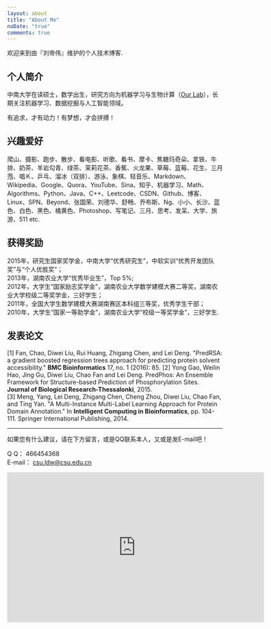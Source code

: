 ```yaml
---
layout: about
title: "About Me"
noDate: "true"
comments: true
---
```


欢迎来到由『刘帝伟』维护的个人技术博客.

## 个人简介

中南大学在读硕士，数学出生，研究方向为机器学习与生物计算（[Our Lab](http://dlab.csu.edu.cn/index.html)），长期关注机器学习、数据挖掘与人工智能领域。

<!-- - [简历 - 中文](http://csuldw.github.io/resume/resume_zh.pdf)-->

有追求，才有动力！有梦想，才会拼搏！


## 兴趣爱好


爬山、摄影、跑步、散步、看电影、听歌、看书、摩卡、焦糖玛奇朵、拿铁、牛排、奶茶、羊岩勾青、绿茶、茉莉花茶、香蕉、火龙果、草莓、蓝莓、花生、三月萢、唱Ｋ、乒乓、溜冰（双排）、游泳、象棋、轻音乐、Markdown、Wikipedia、Google、Quora、YouTube、Sina、知乎、机器学习、Math、Algorithms、Python、Java、C++、Leetcode、CSDN、Github、博客、Linux、SPN、Beyond、张国荣、刘德华、舒畅、乔布斯、Ng、小小、长沙、蓝色、白色、黑色、橘黄色、Photoshop、写笔记、三月、思考、发呆、大学、旅游、511 etc.



## 获得奖励

2015年，研究生国家奖学金，中南大学“优秀研究生”，中软实训“优秀开发团队奖”与“个人优胜奖”；  
2013年，湖南农业大学“优秀毕业生”，Top 5%;  
2012年，大学生“国家励志奖学金”，湖南农业大学数学建模大赛二等奖，湖南农业大学校级二等奖学金，三好学生；  
2011年，全国大学生数学建模大赛湖南赛区本科组三等奖，优秀学生干部；  
2010年，大学生“国家一等助学金”，湖南农业大学“校级一等奖学金”，三好学生.
  

## 发表论文

[1] Fan, Chao, Diwei Liu, Rui Huang, Zhigang Chen, and Lei Deng. "PredRSA: a gradient boosted regression trees approach for predicting protein solvent accessibility." **BMC Bioinformatics** 17, no. 1 (2016): 85. 
[2] Yong Gao, Weilin Hao, Jing Gu, Diwei Liu, Chao Fan and Lei Deng. PredPhos: An Ensemble Framework for Structure-based Prediction of Phosphorylation Sites. **Journal of Biological Research-Thessalonki**, 2015.  
[3] Meng, Yang, Lei Deng, Zhigang Chen, Cheng Zhou, Diwei Liu, Chao Fan, and Ting Yan. "A Multi-Instance Multi-Label Learning Approach for Protein Domain Annotation." In **Intelligent Computing in Bioinformatics**, pp. 104-111. Springer International Publishing, 2014.



---

如果您有什么建议，请在下方留言，或是QQ联系本人，又或是发E-mail吧！


Q Q： 466454368	  	  
E-mail： [csu.ldw@csu.edu.cn](mailto:csu.ldw@csu.edu.cn) 
<center>
<iframe src="http://www.google.cn/maps/embed?pb=!1m18!1m12!1m3!1d3518.2573505277455!2d112.98802651280161!3d28.138652839545976!2m3!1f0!2f0!3f0!3m2!1i1024!2i768!4f13.1!3m3!1m2!1s0x3420b54da152a8b3%3A0x3bd670822384b1c6!2z5Lit5Y2X5aSn5a2m6ZOB6YGT5a2m6ZmiIOa5luWNl-ecgemVv-aymeW4guWkqeW_g-WMuumCruaUv-e8lueggTogNDEwMDAw!5e0!3m2!1szh-CN!2scn!4v1458285640054" width="600" height="350" frameborder="0" style="border:0" allowfullscreen></iframe>
</center>



